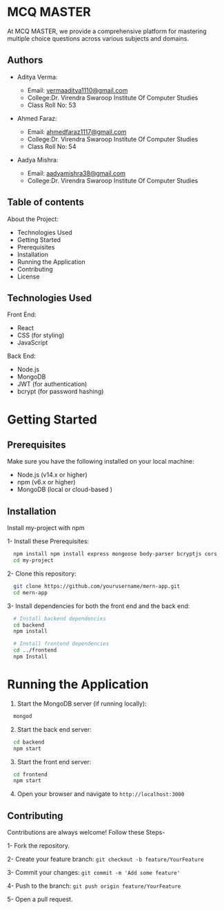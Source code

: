 
# MCQ MASTER

At MCQ MASTER, we provide a comprehensive platform for mastering multiple choice questions across various subjects and domains.

## Authors
- Aditya Verma:
    - Email: vermaaditya1110@gmail.com
    - College:Dr. Virendra Swaroop Institute Of Computer Studies
    - Class Roll No: 53
   

- Ahmed Faraz:
    - Email: ahmedfaraz1117@gmail.com
    - College:Dr. Virendra Swaroop Institute Of Computer Studies
    - Class Roll No: 54
    

- Aadya Mishra: 
    - Email: aadyamishra38@gmail.com
    - College:Dr. Virendra Swaroop Institute Of Computer Studies
    



## Table of contents

About the Project:

- Technologies Used
- Getting Started
- Prerequisites
- Installation
- Running the Application
- Contributing
- License
## Technologies Used

Front End:
- React
- CSS (for styling)
- JavaScript

Back End:

- Node.js
- MongoDB
- JWT (for authentication)
- bcrypt (for password hashing)

# Getting Started
## Prerequisites

Make sure you have the following installed on your local machine:

- Node.js (v14.x or higher)
- npm (v6.x or higher)
- MongoDB (local or cloud-based )
## Installation

Install my-project with npm

1- Install these Prerequisites:

```bash
  npm install npm install express mongoose body-parser bcryptjs cors
  cd my-project
```

2- Clone this repository:

```bash
  git clone https://github.com/yourusername/mern-app.git
  cd mern-app
```

3- Install dependencies for both the front end and the back end:

```bash
  # Install backend dependencies
  cd backend
  npm install

  # Install frontend dependencies
  cd ../frontend
  npm Install
```
    
# Running the Application

1. Start the MongoDB server (if running locally):

```bash
  mongod
```

2. Start the back end server:

```bash
  cd backend
  npm start
```

3. Start the front end server:

```bash
  cd frontend
  npm start
```

4. Open your browser and navigate to `http://localhost:3000`

## Contributing

Contributions are always welcome! Follow these Steps- 

1- Fork the repository.

2- Create your feature branch: `git checkout -b feature/YourFeature`

3- Commit your changes: `git commit -m 'Add some feature'`

4- Push to the branch: `git push origin feature/YourFeature`

5- Open a pull request.







